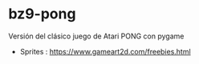 # bz9-pong
Versión del clásico juego de Atari PONG con pygame

- Sprites : https://www.gameart2d.com/freebies.html
